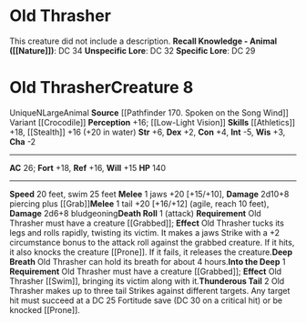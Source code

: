 ﻿---
ac: '26'
alignment: N
all_resistance: null
burrow_speed: null
charisma: '-2'
climb_speed: null
constitution: '+4'
creature_ability:
- Death Roll
- Deep Breath
- Into the Deep
- Thunderous Tail
creature_family: null
description: 'This creature did not include a description.<br/><br/><b><u>Recall Knowledge
  - Animal</u> ( [[DATABASE/skill/Nature|Nature]] )</b>: DC 34<br/><b><u>Unspecific
  Lore</u></b>: DC 32<br/><b><u>Specific Lore</u></b>: DC 29'
dexterity: '+2'
element: null
fly_speed: null
fortitude: '+18'
hardness: null
hp: '140'
id: '1634'
immunity: null
intelligence: '-5'
land_speed: '20'
language: null
level: '8'
max_speed: '25'
name: Old Thrasher
perception: '+16'
rarity: Unique
reflex: '+16'
resistance: null
rus_type_level: null
school: null
sense:
- '[[DATABASE/monsterability/Low-Light Vision|low-light vision]]'
size: Large
skill:
- '[[DATABASE/skill/Athletics|Athletics]] +18'
- '[[DATABASE/skill/Stealth|Stealth]] +16'
source: '[[DATABASE/source/Pathfinder 170. Spoken on the Song Wind|Pathfinder #170:
  Spoken on the Song Wind]]'
speed:
- 20 feet
- swim 25 feet
spell: null
strength: '+6'
strength_req: '6'
strongest_save:
- Fortitude
swim_speed: '25'
trait:
- '[[DATABASE/trait/Animal|Animal]]'
- '[[DATABASE/trait/Unique|Unique]]'
type: Creature
vision: Low-light vision
weakest_save:
- Will
weakness: null
will: '+15'
wisdom: '+3'

---
# Old Thrasher

This creature did not include a description.
**Recall Knowledge - Animal ([[Nature]])**: DC 34
**Unspecific Lore**: DC 32
**Specific Lore**: DC 29

# Old Thrasher<span class="item-type">Creature 8</span>

<span class="trait-unique item-trait">Unique</span><span class="trait-alignment item-trait">N</span><span class="trait-size item-trait">Large</span><span class="item-trait">Animal</span>
**Source** [[Pathfinder 170. Spoken on the Song Wind]]
Variant [[Crocodile]]
**Perception** +16; [[Low-Light Vision]]
**Skills** [[Athletics]] +18, [[Stealth]] +16 (+20 in water)
**Str** +6, **Dex** +2, **Con** +4, **Int** -5, **Wis** +3, **Cha** -2

---
**AC** 26; **Fort** +18, **Ref** +16, **Will** +15
**HP** 140

---
**Speed** 20 feet, swim 25 feet
<span class="in-box-ability">**Melee** <span class="action-icon">1</span> jaws +20 [+15/+10], **Damage** 2d10+8 piercing plus [[Grab]]</span><span class="in-box-ability">**Melee** <span class="action-icon">1</span> tail +20 [+16/+12] (agile, reach 10 feet), **Damage** 2d6+8 bludgeoning</span><span class="in-box-ability">**Death Roll** <span class="action-icon">1</span> (attack) **Requirement** Old Thrasher must have a creature [[Grabbed]]; **Effect** Old Thrasher tucks its legs and rolls rapidly, twisting its victim. It makes a jaws Strike with a +2 circumstance bonus to the attack roll against the grabbed creature. If it hits, it also knocks the creature [[Prone]]. If it fails, it releases the creature.</span><span class="in-box-ability">**Deep Breath** Old Thrasher can hold its breath for about 4 hours.</span><span class="in-box-ability">**Into the Deep** <span class="action-icon">1</span> **Requirement** Old Thrasher must have a creature [[Grabbed]]; **Effect** Old Thrasher [[Swim]], bringing its victim along with it.</span><span class="in-box-ability">**Thunderous Tail** <span class="action-icon">2</span> Old Thrasher makes up to three tail Strikes against different targets. Any target hit must succeed at a DC 25 Fortitude save (DC 30 on a critical hit) or be knocked [[Prone]].</span>
